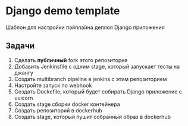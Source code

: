 # Django demo template

Шаблон для настройки пайплайна деплоя Django приложения

## Задачи

1. Сделать **публичный** fork этого репозитория
2. Добавить Jenkinsfile с одним stage, который запускает тесты на джангу
3. Создать multibranch pipeline в jenkins с этим репозиторием
4. Настройте запуск по webhook
5. Создать Dockefile, который будет собирать Django приложение с uvicorn
6. Создать stage сборки docker контейнера
7. Создать репозиторий в dockerhub
8. Создать stage, который пушит собранный образ в dockerhub